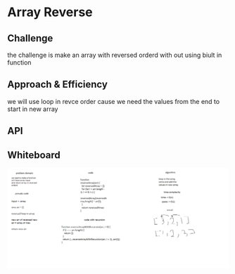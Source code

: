 # Array Reverse

## Challenge
the challenge is make an array with reversed orderd with out using biult in function 

## Approach & Efficiency
we will use loop in revce order cause we need the values from the end to start in new array

## API



## Whiteboard
![linkedlist](../../assets/class01.png)
